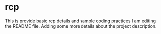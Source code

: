 rcp
===

This is provide basic rcp details and sample coding practices
I am editing the README file. Adding some more details about the project description.

